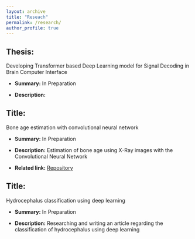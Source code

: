 ```yaml
---
layout: archive
title: "Reseach"
permalink: /research/
author_profile: true
---
```





## Thesis:
Developing Transformer based Deep Learning model for Signal Decoding in Brain Computer Interface

- **Summary:** In Preparation

- **Description:** 








## Title:
Bone age estimation with convolutional neural network

- **Summary:** In Preparation

- **Description:** Estimation of bone age using X-Ray images with the Convolutional Neural Network

- **Related link:** [Repository](https://github.com/Armin-Abdollahi/Bone-Age-Estimation)









## Title:
Hydrocephalus classification using deep learning

- **Summary:** In Preparation

- **Description:** Researching and writing an article regarding the classification of hydrocephalus using deep learning


